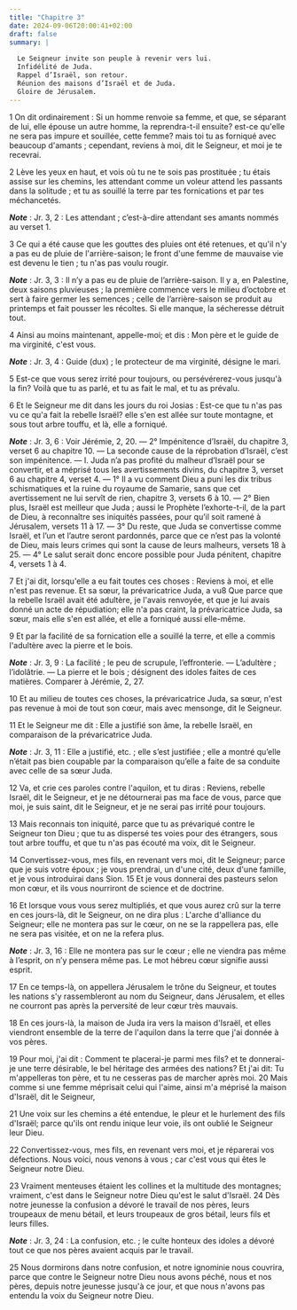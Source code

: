 ```yaml
---
title: "Chapitre 3"
date: 2024-09-06T20:00:41+02:00
draft: false
summary: |
  
  Le Seigneur invite son peuple à revenir vers lui.
  Infidélité de Juda.
  Rappel d’Israël, son retour.
  Réunion des maisons d’Israël et de Juda.
  Gloire de Jérusalem.
---
```



1 On dit ordinairement : Si un homme renvoie sa femme, et que, se séparant de lui, elle épouse un autre homme, la reprendra-t-il ensuite? est-ce qu'elle ne sera pas impure et souillée, cette femme? mais toi tu as forniqué avec beaucoup d'amants ; cependant, reviens à moi, dit le Seigneur, et moi je te recevrai.


2 Lève les yeux en haut, et vois où tu ne te sois pas prostituée ; tu étais assise sur les chemins, les attendant comme un voleur attend les passants dans la solitude ; et tu as souillé la terre par tes fornications et par tes méchancetés.

***Note*** :  Jr. 3, 2 : Les attendant ; c’est-à-dire attendant ses amants nommés au verset 1.


3 Ce qui a été cause que les gouttes des pluies ont été retenues, et qu'il n'y a pas eu de pluie de l'arrière-saison; le front d'une femme de mauvaise vie est devenu le tien ; tu n'as pas voulu rougir.

***Note*** :  Jr. 3, 3 : Il n’y a pas eu de pluie de l’arrière-saison. Il y a, en Palestine, deux saisons pluvieuses ; la première commence vers le milieu d’octobre et sert à faire germer les semences ; celle de l’arrière-saison se produit au printemps et fait pousser les récoltes. Si elle manque, la sécheresse détruit tout.


4 Ainsi au moins maintenant, appelle-moi; et dis : Mon père et le guide de ma virginité, c'est vous.

***Note*** :  Jr. 3, 4 : Guide (dux) ; le protecteur de ma virginité, désigne le mari.

5 Est-ce que vous serez irrité pour toujours, ou persévérerez-vous jusqu'à la fin? Voilà que tu as parlé, et tu as fait le mal, et tu as prévalu.


6 Et le Seigneur me dit dans les jours du roi Josias : Est-ce que tu n'as pas vu ce qu'a fait la rebelle Israël? elle s'en est allée sur toute montagne, et sous tout arbre touffu, et là, elle a forniqué.

***Note*** :  Jr. 3, 6 : Voir Jérémie, 2, 20. ― 2° Impénitence d’Israël, du chapitre 3, verset 6 au chapitre 10. ― La seconde cause de la réprobation d’Israël, c’est son impénitence. ― I. Juda n’a pas profité du malheur d’Israël pour se convertir, et a méprisé tous les avertissements divins, du chapitre 3, verset 6 au chapitre 4, verset 4. ― 1° Il a vu comment Dieu a puni les dix tribus schismatiques et la ruine du royaume de Samarie, sans que cet avertissement ne lui servît de rien, chapitre 3, versets 6 à 10. ― 2° Bien plus, Israël est meilleur que Juda ; aussi le Prophète l’exhorte-t-il, de la part de Dieu, à reconnaître ses iniquités passées, pour qu’il soit ramené à Jérusalem, versets 11 à 17. ― 3° Du reste, que Juda se convertisse comme Israël, et l’un et l’autre seront pardonnés, parce que ce n’est pas la volonté de Dieu, mais leurs crimes qui sont la cause de leurs malheurs, versets 18 à 25. ― 4° Le salut serait donc encore possible pour Juda pénitent, chapitre 4, versets 1 à 4.

7 Et j'ai dit, lorsqu'elle a eu fait toutes ces choses : Reviens à moi, et elle n'est pas revenue. Et sa sœur, la prévaricatrice Juda, a vu8 Que parce que la rebelle Israël avait été adultère, je l'avais renvoyée, et que je lui avais donné un acte de répudiation; elle n'a pas craint, la prévaricatrice Juda, sa sœur, mais elle s'en est allée, et elle a forniqué aussi elle-même.


9 Et par la facilité de sa fornication elle a souillé la terre, et elle a commis l'adultère avec la pierre et le bois.

***Note*** :  Jr. 3, 9 : La facilité ; le peu de scrupule, l’effronterie. ― L’adultère ; l’idolâtrie. ― La pierre et le bois ; désignent des idoles faites de ces matières. Comparer à Jérémie, 2, 27.

10 Et au milieu de toutes ces choses, la prévaricatrice Juda, sa sœur, n'est pas revenue à moi de tout son cœur, mais avec mensonge, dit le Seigneur.


11 Et le Seigneur me dit : Elle a justifié son âme, la rebelle Israël, en comparaison de la prévaricatrice Juda.

***Note*** :  Jr. 3, 11 : Elle a justifié, etc. ; elle s’est justifiée ; elle a montré qu’elle n’était pas bien coupable par la comparaison qu’elle a faite de sa conduite avec celle de sa sœur Juda.

12 Va, et crie ces paroles contre l'aquilon, et tu diras : Reviens, rebelle Israël, dit le Seigneur, et je ne détournerai pas ma face de vous, parce que moi, je suis saint, dit le Seigneur, et je ne serai pas irrité pour toujours.


13 Mais reconnais ton iniquité, parce que tu as prévariqué contre le Seigneur ton Dieu ; que tu as dispersé tes voies pour des étrangers, sous tout arbre touffu, et que tu n'as pas écouté ma voix, dit le Seigneur.


14 Convertissez-vous, mes fils, en revenant vers moi, dit le Seigneur; parce que je suis votre époux ; je vous prendrai, un d'une cité, deux d'une famille, et je vous introduirai dans Sion. 15 Et je vous donnerai des pasteurs selon mon cœur, et ils vous nourriront de science et de doctrine.


16 Et lorsque vous vous serez multipliés, et que vous aurez crû sur la terre en ces jours-là, dit le Seigneur, on ne dira plus : L'arche d'alliance du Seigneur; elle ne montera pas sur le cœur, on ne se la rappellera pas, elle ne sera pas visitée, et on ne la refera plus.

***Note*** :  Jr. 3, 16 : Elle ne montera pas sur le cœur ; elle ne viendra pas même à l’esprit, on n’y pensera même pas. Le mot hébreu cœur signifie aussi esprit.


17 En ce temps-là, on appellera Jérusalem le trône du Seigneur, et toutes les nations s'y rassembleront au nom du Seigneur, dans Jérusalem, et elles ne courront pas après la perversité de leur cœur très mauvais.


18 En ces jours-là, la maison de Juda ira vers la maison d'Israël, et elles viendront ensemble de la terre de l'aquilon dans la terre que j'ai donnée à vos pères.


19 Pour moi, j'ai dit : Comment te placerai-je parmi mes fils? et te donnerai-je une terre désirable, le bel héritage des armées des nations? Et j'ai dit: Tu m'appelleras ton père, et tu ne cesseras pas de marcher après moi. 20 Mais comme si une femme méprisait celui qui l'aime, ainsi m'a méprisé la maison d'Israël, dit le Seigneur,


21 Une voix sur les chemins a été entendue, le pleur et le hurlement des fils d'Israël; parce qu'ils ont rendu inique leur voie, ils ont oublié le Seigneur leur Dieu.


22 Convertissez-vous, mes fils, en revenant vers moi, et je réparerai vos défections. Nous voici, nous venons à vous ; car c'est vous qui êtes le Seigneur notre Dieu.


23 Vraiment menteuses étaient les collines et la multitude des montagnes; vraiment, c'est dans le Seigneur notre Dieu qu'est le salut d'Israël. 24 Dès notre jeunesse la confusion a dévoré le travail de nos pères, leurs troupeaux de menu bétail, et leurs troupeaux de gros bétail, leurs fils et leurs filles.

***Note*** :  Jr. 3, 24 : La confusion, etc. ; le culte honteux des idoles a dévoré tout ce que nos pères avaient acquis par le travail.

25 Nous dormirons dans notre confusion, et notre ignominie nous couvrira, parce que contre le Seigneur notre Dieu nous avons péché, nous et nos pères, depuis notre jeunesse jusqu'à ce jour, et que nous n'avons pas entendu la voix du Seigneur notre Dieu.

